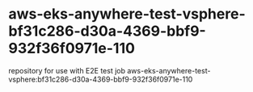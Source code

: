 # aws-eks-anywhere-test-vsphere-bf31c286-d30a-4369-bbf9-932f36f0971e-110
repository for use with E2E test job aws-eks-anywhere-test-vsphere:bf31c286-d30a-4369-bbf9-932f36f0971e-110

